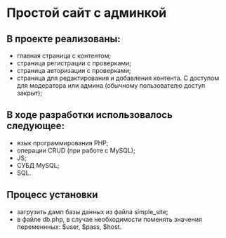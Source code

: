 # Простой сайт с админкой
## В проекте реализованы:
- главная страница с контентом;
- страница регистрации с проверками;
- страница авторизации с проверками;
- страница для редактирования и добавления контента. С доступом для модератора или админа (обычному пользователю доступ закрыт);

## В ходе разработки использовалось следующее:
- язык программирования PHP;
- операции CRUD (при работе с MySQL);
- JS;
- СУБД MySQL;
- SQL.

## Процесс установки
- загрузить дамп базы данных из файла simple_site;
- в файле db.php, в случае необходимости поменять значения переменнных: $user, $pass, $host. 

